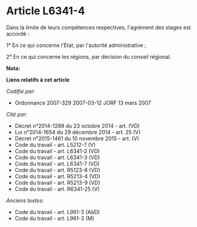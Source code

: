 # Article L6341-4

Dans la limite de leurs compétences respectives, l'agrément des stages est accordé :

1° En ce qui concerne l'Etat, par l'autorité administrative ;

2° En ce qui concerne les régions, par décision du conseil régional.

**Nota:**



**Liens relatifs à cet article**

_Codifié par_:

  - Ordonnance 2007-329 2007-03-12 JORF 13 mars 2007

_Cité par_:

  - Décret n°2014-1289 du 23 octobre 2014 - art. (VD)
  - Loi n°2014-1654 du 29 décembre 2014 - art. 25 (V)
  - Décret n°2015-1461 du 10 novembre 2015 - art. (V)
  - Code du travail - art. L5212-7 (V)
  - Code du travail - art. L6341-2 (VD)
  - Code du travail - art. L6341-3 (VD)
  - Code du travail - art. L6341-7 (VD)
  - Code du travail - art. R5123-8 (VD)
  - Code du travail - art. R5213-4 (VD)
  - Code du travail - art. R5213-9 (VD)
  - Code du travail - art. R6341-25 (V)

_Anciens textes_:

  - Code du travail - art. L961-3 (AbD)
  - Code du travail - art. L961-3 (M)
